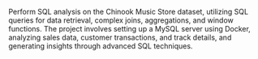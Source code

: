 Perform SQL analysis on the Chinook Music Store dataset, utilizing SQL queries for data retrieval, complex joins, aggregations, and window functions. The project involves setting up a MySQL server using Docker, analyzing sales data, customer transactions, and track details, and generating insights through advanced SQL techniques.
